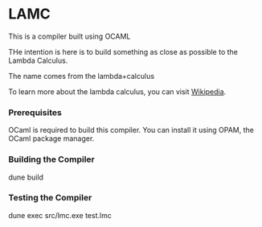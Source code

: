 # LAMC
This is a compiler built using OCAML

THe intention is here is to build something as close as possible to the Lambda Calculus.

The name comes from the lambda+calculus

To learn more about the lambda calculus, you can visit [Wikipedia](https://en.wikipedia.org/wiki/Lambda_calculus).

### Prerequisites

OCaml is required to build this compiler. You can install it using OPAM, the OCaml package manager.

### Building the Compiler

dune build

### Testing the Compiler

dune exec src/lmc.exe test.lmc

